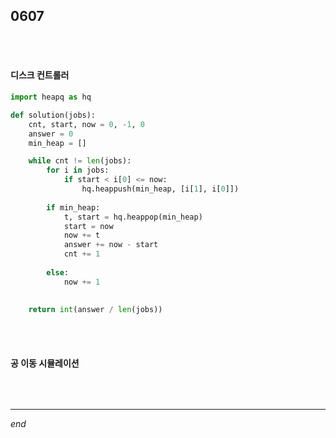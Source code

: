 ## 0607

<br>

<br>

#### 디스크 컨트롤러

```python
import heapq as hq

def solution(jobs):
    cnt, start, now = 0, -1, 0
    answer = 0
    min_heap = []

    while cnt != len(jobs):
        for i in jobs:
            if start < i[0] <= now:
                hq.heappush(min_heap, [i[1], i[0]])
        
        if min_heap:
            t, start = hq.heappop(min_heap)
            start = now
            now += t
            answer += now - start
            cnt += 1
        
        else:
            now += 1 

   
    return int(answer / len(jobs))
```

<br>

<br>

#### 공 이동 시뮬레이션

```python

```

<br>

---

*end*